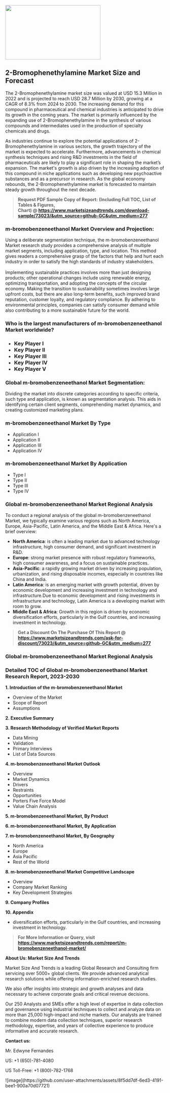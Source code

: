 <p><img class="alignnone size-medium wp-image-20088" src="https://ffe5etoiles.com/wp-content/uploads/2024/12/MST1-300x171.png" alt="" width="300" height="171" /></p><h2>2-Bromophenethylamine Market Size and Forecast</h2><p>The 2-Bromophenethylamine market size was valued at USD 15.3 Million in 2022 and is projected to reach USD 28.7 Million by 2030, growing at a CAGR of 8.3% from 2024 to 2030. The increasing demand for this compound in pharmaceutical and chemical industries is anticipated to drive its growth in the coming years. The market is primarily influenced by the expanding use of 2-Bromophenethylamine in the synthesis of various compounds and intermediates used in the production of specialty chemicals and drugs.</p><p>As industries continue to explore the potential applications of 2-Bromophenethylamine in various sectors, the growth trajectory of the market is expected to accelerate. Furthermore, advancements in chemical synthesis techniques and rising R&D investments in the field of pharmaceuticals are likely to play a significant role in shaping the market’s expansion. The market's growth is also driven by the increasing adoption of this compound in niche applications such as developing new psychoactive substances and as a precursor in research. As the global economy rebounds, the 2-Bromophenethylamine market is forecasted to maintain steady growth throughout the next decade.</p></p><blockquote id="" class=""><strong>Request PDF Sample Copy of Report: (Including Full TOC, List of Tables &amp; Figures, Chart)&nbsp;@&nbsp;<strong><a href="https://www.marketsizeandtrends.com/download-sample/73023/&utm_source=github-GC&utm_medium=277" target="_blank">https://www.marketsizeandtrends.com/download-sample/73023/&utm_source=github-GC&utm_medium=277</a></strong></strong></blockquote><h3 id="" class="">m-bromobenzeneethanol Market&nbsp;Overview and Projection:</h3><p id="" class="">Using a deliberate segmentation technique, the m-bromobenzeneethanol Market research study provides a comprehensive analysis of multiple market segments, including application, type, and location. This method gives readers a comprehensive grasp of the factors that help and hurt each industry in order to satisfy the high standards of industry stakeholders. <br /> <br />Implementing sustainable practices involves more than just designing products; other operational changes include using renewable energy, optimizing transportation, and adopting the concepts of the circular economy. Making the transition to sustainability sometimes involves large upfront costs, but there are also long-term benefits, such improved brand reputation, customer loyalty, and regulatory compliance. By adhering to environmental principles, companies can satisfy consumer demand while also contributing to a more sustainable future for the world.</p><h3 id="" class="">Who is the largest manufacturers of&nbsp;m-bromobenzeneethanol Market worldwide?</h3><h3 class=""><p><ul><li>Key Player I </li><li> Key Player II </li><li> Key Player III </li><li> Key Player IV </li><li> Key Player V</li></ul></p></h3><h3 id="" class="">Global&nbsp;m-bromobenzeneethanol Market Segmentation:</h3><p id="" class="">Dividing the market into discrete categories according to specific criteria, such type and application, is known as segmentation analysis. This aids in identifying certain client segments, comprehending market dynamics, and creating customized marketing plans.</p><h3 id="" class="">m-bromobenzeneethanol Market&nbsp;By Type</h3><p><p><ul><li>Application I</li><li> Application II</li><li> Application III</li><li> Application IV</p></li></ul></p></p><h3 id="" class="">m-bromobenzeneethanol Market&nbsp;By Application</h3><p class=""><p><ul><li>Type I</li><li> Type II</li><li> Type III</li><li> Type IV</li></ul></p></p><h3 id="" class="">Global m-bromobenzeneethanol Market Regional Analysis</h3><p id="" class="">To conduct a regional analysis of the global m-bromobenzeneethanol Market, we typically examine various regions such as North America, Europe, Asia-Pacific, Latin America, and the Middle East &amp; Africa. Here's a brief overview:</p><ul><li><strong>North America</strong>: is often a leading market due to advanced technology infrastructure, high consumer demand, and significant investment in R&amp;D.</li><li><strong>Europe</strong>: strong market presence with robust regulatory frameworks, high consumer awareness, and a focus on sustainable practices.</li><li><strong>Asia-Pacific</strong>: a rapidly growing market driven by increasing population, urbanization, and rising disposable incomes, especially in countries like China and India.</li><li><strong>Latin America</strong>: is an emerging market with growth potential, driven by economic development and increasing investment in technology and infrastructure.Due to economic development and rising investments in infrastructure and technology, Latin America is a developing market with room to grow.</li><li><strong>Middle East &amp; Africa</strong>: Growth in this region is driven by economic diversification efforts, particularly in the Gulf countries, and increasing investment in technology.</li></ul><blockquote id="" class=""><strong>Get a Discount On The Purchase Of This Report @ <strong><a href="https://www.marketsizeandtrends.com/ask-for-discount/73023/&utm_source=github-GC&utm_medium=277" target="_blank">https://www.marketsizeandtrends.com/ask-for-discount/73023/&utm_source=github-GC&utm_medium=277</a></strong></strong></blockquote><h3 id="" class="">Global m-bromobenzeneethanol Market Regional Analysis</h3><h3 id="" class="">Detailed TOC of Global m-bromobenzeneethanol Market Research Report, 2023-2030</h3><p id="" class=""><strong>1. Introduction of the m-bromobenzeneethanol Market</strong></p><ul><li>Overview of the Market</li><li>Scope of Report</li><li>Assumptions</li></ul><p id="" class=""><strong>2. Executive Summary</strong></p><p id="" class=""><strong>3. Research Methodology of Verified Market Reports</strong></p><ul><li>Data Mining</li><li>Validation</li><li>Primary Interviews</li><li>List of Data Sources</li></ul><p id="" class=""><strong>4. m-bromobenzeneethanol Market Outlook</strong></p><ul><li>Overview</li><li>Market Dynamics</li><li>Drivers</li><li>Restraints</li><li>Opportunities</li><li>Porters Five Force Model</li><li>Value Chain Analysis</li></ul><p id="" class=""><strong>5. m-bromobenzeneethanol Market, By Product</strong></p><p id="" class=""><strong>6. m-bromobenzeneethanol Market, By Application</strong></p><p id="" class=""><strong>7. m-bromobenzeneethanol Market, By Geography</strong></p><ul><li>North America</li><li>Europe</li><li>Asia Pacific</li><li>Rest of the World</li></ul><p id="" class=""><strong>8. m-bromobenzeneethanol Market Competitive Landscape</strong></p><ul><li>Overview</li><li>Company Market Ranking</li><li>Key Development Strategies</li></ul><p id="" class=""><strong>9. Company Profiles</strong></p><p id="" class=""><strong>10. Appendix</strong></p><ul><li>diversification efforts, particularly in the Gulf countries, and increasing investment in technology.</li></ul><blockquote id="" class=""><strong>For More Information or Query, visit <strong><strong><a href="https://www.marketsizeandtrends.com/report/m-bromobenzeneethanol-market/" target="_blank">https://www.marketsizeandtrends.com/report/m-bromobenzeneethanol-market/</a></strong></strong></strong></blockquote><p id="" class=""><strong>About Us: Market Size And Trends</strong></p><p id="" class="">Market Size And Trends is a leading Global Research and Consulting firm servicing over 5000+ global clients. We provide advanced analytical research solutions while offering information-enriched research studies.</p><p id="" class="">We also offer insights into strategic and growth analyses and data necessary to achieve corporate goals and critical revenue decisions.</p><p id="" class="">Our 250 Analysts and SMEs offer a high level of expertise in data collection and governance using industrial techniques to collect and analyze data on more than 25,000 high-impact and niche markets. Our analysts are trained to combine modern data collection techniques, superior research methodology, expertise, and years of collective experience to produce informative and accurate research.</p><p id="" class=""><strong>Contact us:</strong></p><p id="" class="">Mr. Edwyne Fernandes</p><p id="" class="">US: +1 (650)-781-4080</p><p id="" class="">US Toll-Free: +1 (800)-782-1768</p>
![image](https://github.com/user-attachments/assets/8f5dd7df-6ed3-4191-bee1-900a70d07721)
